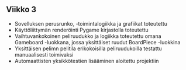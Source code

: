 ## Viikko 3

- Sovelluksen perusrunko, -toimintalogiikka ja grafiikat toteutettu
- Käyttöliittymän renderöinti Pygame kirjastolla toteutettu
- Vaihtuvankokoinen peliruudukko ja logiikka toteutettu omana Gameboard -luokkana, jossa yksittäiset ruudut BoardPiece -luokkina
- Yksittäisen pelimn pelitila erikokoisilla peliruudukoilla testattu manuaalisesti toimivaksi
- Automaattisten yksikkötestien lisääminen aloitettu projektiin
